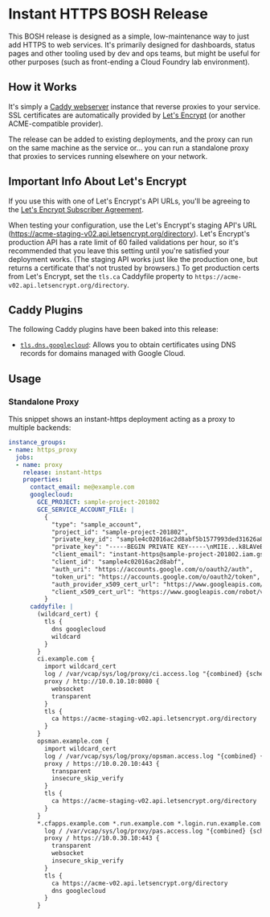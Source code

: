 # Instant HTTPS BOSH Release
This BOSH release is designed as a simple, low-maintenance way to just add HTTPS to web services.  It's primarily designed for dashboards, status pages and other tooling used by dev and ops teams, but might be useful for other purposes (such as front-ending a Cloud Foundry lab environment).

## How it Works
It's simply a [Caddy webserver](https://caddyserver.com/) instance that reverse proxies to your service.  SSL certificates are automatically provided by [Let's Encrypt](https://letsencrypt.org/) (or another ACME-compatible provider).

The release can be added to existing deployments, and the proxy can run on the same machine as the service or...  you can run a standalone proxy that proxies to services running elsewhere on your network.

## Important Info About Let's Encrypt
If you use this with one of Let's Encrypt's API URLs, you'll be agreeing to the [Let's Encrypt Subscriber Agreement](https://letsencrypt.org/repository/).

When testing your configuration, use the Let's Encrypt's staging API's URL (https://acme-staging-v02.api.letsencrypt.org/directory).  Let's Encrypt's production API has a rate limit of 60 failed validations per hour, so it's recommended that you leave this setting until you're satisfied your deployment works.  (The staging API works just like the production one, but returns a certificate that's not trusted by browsers.)  To get production certs from Let's Encrypt, set the `tls.ca` Caddyfile property to `https://acme-v02.api.letsencrypt.org/directory`.

## Caddy Plugins

The following Caddy plugins have been baked into this release:

* [`tls.dns.googlecloud`](https://caddyserver.com/docs/tls.dns.googlecloud): Allows you to obtain certificates using DNS records for domains managed with Google Cloud.

## Usage
### Standalone Proxy
This snippet shows an instant-https deployment acting as a proxy to multiple backends:

```yaml
instance_groups:
- name: https_proxy
  jobs:
  - name: proxy
    release: instant-https
    properties:
      contact_email: me@example.com
      googlecloud:
        GCE_PROJECT: sample-project-201802
        GCE_SERVICE_ACCOUNT_FILE: |
          {
            "type": "sample_account",
            "project_id": "sample-project-201802",
            "private_key_id": "sample4c02016ac2d8abf5b1577993ded31626a8",
            "private_key": "-----BEGIN PRIVATE KEY-----\nMIIE...k8LAVeB==\n-----END PRIVATE KEY-----\n",
            "client_email": "instant-https@sample-project-201802.iam.gserviceaccount.com",
            "client_id": "sample4c02016ac2d8abf",
            "auth_uri": "https://accounts.google.com/o/oauth2/auth",
            "token_uri": "https://accounts.google.com/o/oauth2/token",
            "auth_provider_x509_cert_url": "https://www.googleapis.com/oauth2/v1/certs",
            "client_x509_cert_url": "https://www.googleapis.com/robot/v1/metadata/x509/instant-https%sample-project-201802.iam.gserviceaccount.com"
          }
      caddyfile: |
        (wildcard_cert) {
          tls {
            dns googlecloud
            wildcard
          }
        }
        ci.example.com {
          import wildcard_cert
          log / /var/vcap/sys/log/proxy/ci.access.log "{combined} {scheme} {host}"
          proxy / http://10.0.10.10:8080 {
            websocket
            transparent
          }
          tls {
            ca https://acme-staging-v02.api.letsencrypt.org/directory
          }
        }
        opsman.example.com {
          import wildcard_cert
          log / /var/vcap/sys/log/proxy/opsman.access.log "{combined} {scheme} {host}"
          proxy / https://10.0.20.10:443 {
            transparent
            insecure_skip_verify
          }
          tls {
            ca https://acme-staging-v02.api.letsencrypt.org/directory
          }
        }
        *.cfapps.example.com *.run.example.com *.login.run.example.com *.uaa.run.example.com {
          log / /var/vcap/sys/log/proxy/pas.access.log "{combined} {scheme} {host}"
          proxy / https://10.0.30.10:443 {
            transparent
            websocket
            insecure_skip_verify
          }
          tls {
            ca https://acme-v02.api.letsencrypt.org/directory
            dns googlecloud
          }
        }
```
